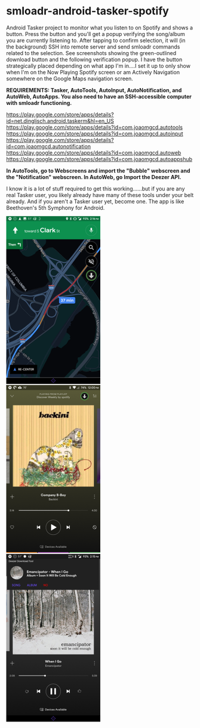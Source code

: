 # smloadr-android-tasker-spotify

Android Tasker project to monitor what you listen to on Spotify and shows a button. Press the button and you'll get a popup verifying the song/album you are currently listening to. After tapping to confirm selection, it will (in the background) SSH into remote server and send smloadr commands related to the selection. See screenshots showing the green-outlined download button and the following verification popup. I have the button strategically placed depending on what app I'm in....I set it up to only show when I'm on the Now Playing Spotify screen or am Actively Navigation somewhere on the Google Maps navigation screen.

**REQUIREMENTS: Tasker, AutoTools, AutoInput, AutoNotification, and AutoWeb, AutoApps. You also need to have an SSH-accessible computer with smloadr functioning.**

https://play.google.com/store/apps/details?id=net.dinglisch.android.taskerm&hl=en_US
https://play.google.com/store/apps/details?id=com.joaomgcd.autotools
https://play.google.com/store/apps/details?id=com.joaomgcd.autoinput
https://play.google.com/store/apps/details?id=com.joaomgcd.autonotification
https://play.google.com/store/apps/details?id=com.joaomgcd.autoweb
https://play.google.com/store/apps/details?id=com.joaomgcd.autoappshub

**In AutoTools, go to Webscreens and import the "Bubble" webscreen and the "Notification" webscreen. In AutoWeb, go Import the Deezer API.** 

I know it is a lot of stuff required to get this working......but if you are any real Tasker user, you likely already have many of these tools under your belt already. And if you aren't a Tasker user yet, become one. The app is like Beethoven's 5th Symphony for Android.

<img src="/4uks8gp[1].png" width="50%" height="50%">

<img src="/oxrWkPd[1].png" width="50%" height="50%">

<img src="/T0Uy8lH[1].png" width="50%" height="50%">

